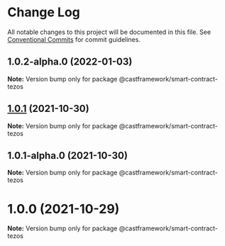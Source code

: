 # Change Log

All notable changes to this project will be documented in this file.
See [Conventional Commits](https://conventionalcommits.org) for commit guidelines.

## 1.0.2-alpha.0 (2022-01-03)

**Note:** Version bump only for package @castframework/smart-contract-tezos





## [1.0.1](https://github.com/castframework/cast/compare/v1.0.1-alpha.0...v1.0.1) (2021-10-30)

**Note:** Version bump only for package @castframework/smart-contract-tezos





## 1.0.1-alpha.0 (2021-10-30)

**Note:** Version bump only for package @castframework/smart-contract-tezos





# 1.0.0 (2021-10-29)

**Note:** Version bump only for package @castframework/smart-contract-tezos
